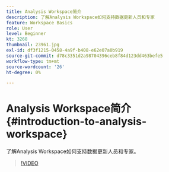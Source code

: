 ```yaml
---
title: Analysis Workspace简介
description: 了解Analysis Workspace如何支持数据更新人员和专家
feature: Workspace Basics
role: User
level: Beginner
kt: 3268
thumbnail: 23961.jpg
exl-id: df3f1215-0458-4a9f-b408-e62e07a0b919
source-git-commit: d78c3351d2a98704396ceb8f84d123dd463befe5
workflow-type: tm+mt
source-wordcount: '26'
ht-degree: 0%

---
```


# Analysis Workspace简介 {#introduction-to-analysis-workspace}

了解Analysis Workspace如何支持数据更新人员和专家。

>[!VIDEO](https://video.tv.adobe.com/v/28165/?quality=12)
